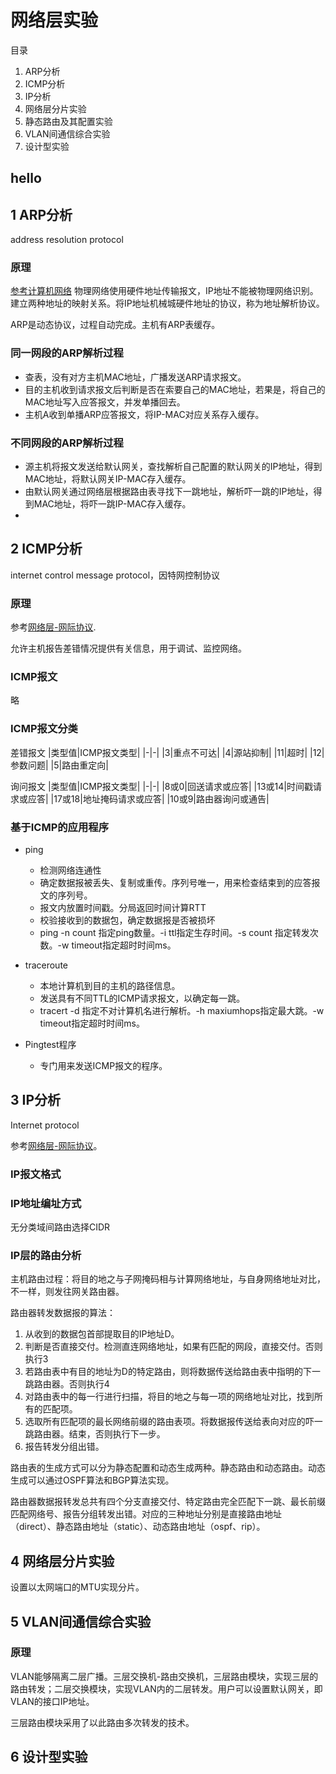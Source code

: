 # 网络层实验


目录
1. ARP分析
2. ICMP分析
3. IP分析
4. 网络层分片实验
5. 静态路由及其配置实验
6. VLAN间通信综合实验
7. 设计型实验

## hello
## 1 ARP分析

address resolution protocol
### 原理
[参考计算机网络](../计算机网络/5.3&#32;链路层-交换局域网.md)
物理网络使用硬件地址传输报文，IP地址不能被物理网络识别。建立两种地址的映射关系。将IP地址机械城硬件地址的协议，称为地址解析协议。

ARP是动态协议，过程自动完成。主机有ARP表缓存。

### 同一网段的ARP解析过程
* 查表，没有对方主机MAC地址，广播发送ARP请求报文。
* 目的主机收到请求报文后判断是否在索要自己的MAC地址，若果是，将自己的MAC地址写入应答报文，并发单播回去。
* 主机A收到单播ARP应答报文，将IP-MAC对应关系存入缓存。

### 不同网段的ARP解析过程
* 源主机将报文发送给默认网关，查找解析自己配置的默认网关的IP地址，得到MAC地址，将默认网关IP-MAC存入缓存。
* 由默认网关通过网络层根据路由表寻找下一跳地址，解析吓一跳的IP地址，得到MAC地址，将吓一跳IP-MAC存入缓存。
* 

## 2 ICMP分析
internet control message protocol，因特网控制协议
### 原理
参考[网络层-网际协议](../计算机网络/4.2&#32;网络层-网际协议.md).

允许主机报告差错情况提供有关信息，用于调试、监控网络。

### ICMP报文
略

### ICMP报文分类
差错报文
|类型值|ICMP报文类型|
|-|-|
|3|重点不可达|
|4|源站抑制|
|11|超时|
|12|参数问题|
|5|路由重定向|

询问报文
|类型值|ICMP报文类型|
|-|-|
|8或0|回送请求或应答|
|13或14|时间戳请求或应答|
|17或18|地址掩码请求或应答|
|10或9|路由器询问或通告|

### 基于ICMP的应用程序

* ping
  * 检测网络连通性
  * 确定数据报被丢失、复制或重传。序列号唯一，用来检查结束到的应答报文的序列号。
  * 报文内放置时间戳。分局返回时间计算RTT
  * 校验接收到的数据包，确定数据报是否被损坏
  * ping  -n count 指定ping数量。-i ttl指定生存时间。-s count 指定转发次数。-w timeout指定超时时间ms。

* traceroute
  * 本地计算机到目的主机的路径信息。
  * 发送具有不同TTL的ICMP请求报文，以确定每一跳。
  * tracert -d 指定不对计算机名进行解析。-h maxiumhops指定最大跳。-w timeout指定超时时间ms。

* Pingtest程序
  * 专门用来发送ICMP报文的程序。
## 3 IP分析

Internet protocol

参考[网络层-网际协议](../计算机网络/4.2&#32;网络层-网际协议.md)。
### IP报文格式
### IP地址编址方式

无分类域间路由选择CIDR

### IP层的路由分析

主机路由过程：将目的地之与子网掩码相与计算网络地址，与自身网络地址对比，不一样，则发往网关路由器。

路由器转发数据报的算法：
1. 从收到的数据包首部提取目的IP地址D。
2. 判断是否直接交付。检测直连网络地址，如果有匹配的网段，直接交付。否则执行3
3. 若路由表中有目的地址为D的特定路由，则将数据传送给路由表中指明的下一跳路由器。否则执行4
4. 对路由表中的每一行进行扫描，将目的地之与每一项的网络地址对比，找到所有的匹配项。
5. 选取所有匹配项的最长网络前缀的路由表项。将数据报传送给表向对应的吓一跳路由器。结束，否则执行下一步。
6. 报告转发分组出错。

路由表的生成方式可以分为静态配置和动态生成两种。静态路由和动态路由。动态生成可以通过OSPF算法和BGP算法实现。

路由器数据报转发总共有四个分支直接交付、特定路由完全匹配下一跳、最长前缀匹配网络号、报告分组转发出错。对应的三种地址分别是直接路由地址（direct）、静态路由地址（static）、动态路由地址（ospf、rip）。


## 4 网络层分片实验

设置以太网端口的MTU实现分片。


## 5 VLAN间通信综合实验

### 原理
VLAN能够隔离二层广播。三层交换机-路由交换机，三层路由模块，实现三层的路由转发；二层交换模块，实现VLAN内的二层转发。用户可以设置默认网关，即VLAN的接口IP地址。

三层路由模块采用了以此路由多次转发的技术。

## 6 设计型实验